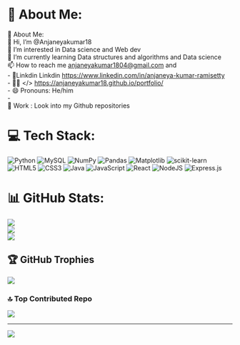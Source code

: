 # 💫 About Me:
💫 About Me:<br> 👋 Hi, I’m @Anjaneyakumar18<br> 👀 I’m interested in Data science and Web dev<br> 🌱 I’m currently learning Data structures and algorithms and Data science<br> 📫 How to reach me anjaneyakumar1804@gmail.com and<br>- 🔗Linkdin Linkdin https://www.linkedin.com/in/anjaneya-kumar-ramisetty<br>- 👨‍💻 </> https://anjaneyakumar18.github.io/portfolio/<br>- 😄 Pronouns: He/him<br>-<br> 📁 Work : Look into my Github repositories


# 💻 Tech Stack:
![Python](https://img.shields.io/badge/python-3670A0?style=for-the-badge&logo=python&logoColor=ffdd54) ![MySQL](https://img.shields.io/badge/mysql-4479A1.svg?style=for-the-badge&logo=mysql&logoColor=white) ![NumPy](https://img.shields.io/badge/numpy-%23013243.svg?style=for-the-badge&logo=numpy&logoColor=white) ![Pandas](https://img.shields.io/badge/pandas-%23150458.svg?style=for-the-badge&logo=pandas&logoColor=white) ![Matplotlib](https://img.shields.io/badge/Matplotlib-%23ffffff.svg?style=for-the-badge&logo=Matplotlib&logoColor=black) ![scikit-learn](https://img.shields.io/badge/scikit--learn-%23F7931E.svg?style=for-the-badge&logo=scikit-learn&logoColor=white) ![HTML5](https://img.shields.io/badge/html5-%23E34F26.svg?style=for-the-badge&logo=html5&logoColor=white) ![CSS3](https://img.shields.io/badge/css3-%231572B6.svg?style=for-the-badge&logo=css3&logoColor=white) ![Java](https://img.shields.io/badge/java-%23ED8B00.svg?style=for-the-badge&logo=openjdk&logoColor=white) ![JavaScript](https://img.shields.io/badge/javascript-%23323330.svg?style=for-the-badge&logo=javascript&logoColor=%23F7DF1E) ![React](https://img.shields.io/badge/react-%2320232a.svg?style=for-the-badge&logo=react&logoColor=%2361DAFB) ![NodeJS](https://img.shields.io/badge/node.js-6DA55F?style=for-the-badge&logo=node.js&logoColor=white) ![Express.js](https://img.shields.io/badge/express.js-%23404d59.svg?style=for-the-badge&logo=express&logoColor=%2361DAFB)
# 📊 GitHub Stats:
![](https://github-readme-stats.vercel.app/api?username=Anjaneyakumar18&theme=shadow_green&hide_border=false&include_all_commits=false&count_private=false)<br/>
![](https://github-readme-streak-stats.herokuapp.com/?user=Anjaneyakumar18&theme=shadow_green&hide_border=false)<br/>
![](https://github-readme-stats.vercel.app/api/top-langs/?username=Anjaneyakumar18&theme=shadow_green&hide_border=false&include_all_commits=false&count_private=false&layout=compact)

## 🏆 GitHub Trophies
![](https://github-profile-trophy.vercel.app/?username=Anjaneyakumar18&theme=dark&no-frame=false&no-bg=true&margin-w=4)

### 🔝 Top Contributed Repo
![](https://github-contributor-stats.vercel.app/api?username=Anjaneyakumar18&limit=5&theme=shadow_green&combine_all_yearly_contributions=true)

---
[![](https://visitcount.itsvg.in/api?id=Anjaneyakumar18&icon=0&color=0)](https://visitcount.itsvg.in)

<!-- Proudly created with GPRM ( https://gprm.itsvg.in ) -->
